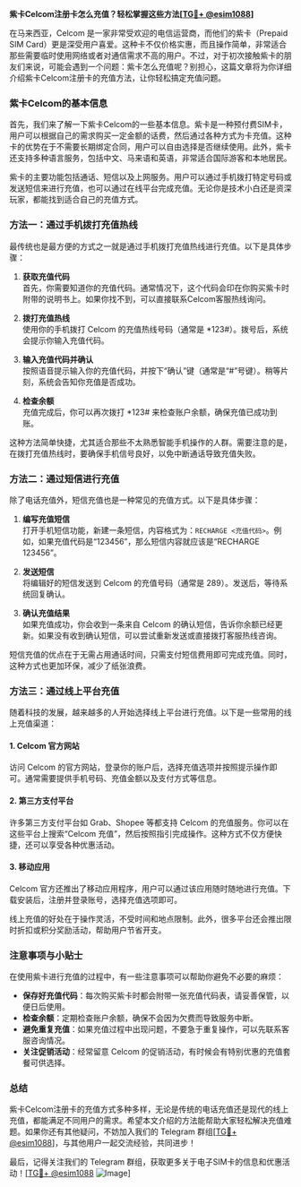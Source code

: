 **紫卡Celcom注册卡怎么充值？轻松掌握这些方法[[TG💪+ @esim1088](https://t.me/s/esim1088)]**

在马来西亚，Celcom 是一家非常受欢迎的电信运营商，而他们的紫卡（Prepaid SIM Card）更是深受用户喜爱。这种卡不仅价格实惠，而且操作简单，非常适合那些需要临时使用网络或者对通信需求不高的用户。不过，对于初次接触紫卡的朋友们来说，可能会遇到一个问题：紫卡怎么充值呢？别担心，这篇文章将为你详细介绍紫卡Celcom注册卡的充值方法，让你轻松搞定充值问题。

### 紫卡Celcom的基本信息

首先，我们来了解一下紫卡Celcom的一些基本信息。紫卡是一种预付费SIM卡，用户可以根据自己的需求购买一定金额的话费，然后通过各种方式为卡充值。这种卡的优势在于不需要长期绑定合同，用户可以自由选择是否继续使用。此外，紫卡还支持多种语言服务，包括中文、马来语和英语，非常适合国际游客和本地居民。

紫卡的主要功能包括通话、短信以及上网服务。用户可以通过手机拨打特定号码或发送短信来进行充值，也可以通过在线平台完成充值。无论你是技术小白还是资深玩家，都能找到适合自己的充值方式。

### 方法一：通过手机拨打充值热线

最传统也是最方便的方式之一就是通过手机拨打充值热线进行充值。以下是具体步骤：

1. **获取充值代码**  
   首先，你需要知道你的充值代码。通常情况下，这个代码会印在你购买紫卡时附带的说明书上。如果你找不到，可以直接联系Celcom客服热线询问。

2. **拨打充值热线**  
   使用你的手机拨打 Celcom 的充值热线号码（通常是 *123#）。拨号后，系统会提示你输入充值代码。

3. **输入充值代码并确认**  
   按照语音提示输入你的充值代码，并按下“确认”键（通常是“#”号键）。稍等片刻，系统会告知你充值是否成功。

4. **检查余额**  
   充值完成后，你可以再次拨打 *123# 来检查账户余额，确保充值已成功到账。

这种方法简单快捷，尤其适合那些不太熟悉智能手机操作的人群。需要注意的是，在拨打充值热线时，要确保手机信号良好，以免中断通话导致充值失败。

### 方法二：通过短信进行充值

除了电话充值外，短信充值也是一种常见的充值方式。以下是具体步骤：

1. **编写充值短信**  
   打开手机短信功能，新建一条短信，内容格式为：`RECHARGE <充值代码>`。例如，如果充值代码是“123456”，那么短信内容就应该是“RECHARGE 123456”。

2. **发送短信**  
   将编辑好的短信发送到 Celcom 的充值号码（通常是 289）。发送后，等待系统回复确认。

3. **确认充值结果**  
   如果充值成功，你会收到一条来自 Celcom 的确认短信，告诉你余额已经更新。如果没有收到确认短信，可以尝试重新发送或直接拨打客服热线咨询。

短信充值的优点在于无需占用通话时间，只需支付短信费用即可完成充值。同时，这种方式也更加环保，减少了纸张浪费。

### 方法三：通过线上平台充值

随着科技的发展，越来越多的人开始选择线上平台进行充值。以下是一些常用的线上充值渠道：

#### 1. Celcom 官方网站
访问 Celcom 的官方网站，登录你的账户后，选择充值选项并按照提示操作即可。通常需要提供手机号码、充值金额以及支付方式等信息。

#### 2. 第三方支付平台
许多第三方支付平台如 Grab、Shopee 等都支持 Celcom 的充值服务。你可以在这些平台上搜索“Celcom 充值”，然后按照指引完成操作。这种方式不仅方便快捷，还可以享受各种优惠活动。

#### 3. 移动应用
Celcom 官方还推出了移动应用程序，用户可以通过该应用随时随地进行充值。下载安装后，注册并登录账号，选择充值选项即可。

线上充值的好处在于操作灵活，不受时间和地点限制。此外，很多平台还会推出限时折扣或积分奖励活动，帮助用户节省开支。

### 注意事项与小贴士

在使用紫卡进行充值的过程中，有一些注意事项可以帮助你避免不必要的麻烦：

- **保存好充值代码**：每次购买紫卡时都会附带一张充值代码表，请妥善保管，以便日后使用。
- **检查余额**：定期检查账户余额，确保不会因为欠费而导致服务中断。
- **避免重复充值**：如果充值过程中出现问题，不要急于重复操作，可以先联系客服咨询情况。
- **关注促销活动**：经常留意 Celcom 的促销活动，有时候会有特别优惠的充值套餐可供选择。

### 总结

紫卡Celcom注册卡的充值方式多种多样，无论是传统的电话充值还是现代的线上充值，都能满足不同用户的需求。希望本文介绍的方法能帮助大家轻松解决充值难题。如果你还有其他疑问，不妨加入我们的 Telegram 群组[[TG💪+ @esim1088](https://t.me/s/esim1088)]，与其他用户一起交流经验，共同进步！

最后，记得关注我们的 Telegram 群组，获取更多关于电子SIM卡的信息和优惠活动！[[TG💪+ @esim1088](https://t.me/s/esim1088) ![Image](https://i.postimg.cc/4NQfJmqS/Snipaste-2025-05-13-00-14-12.png)]